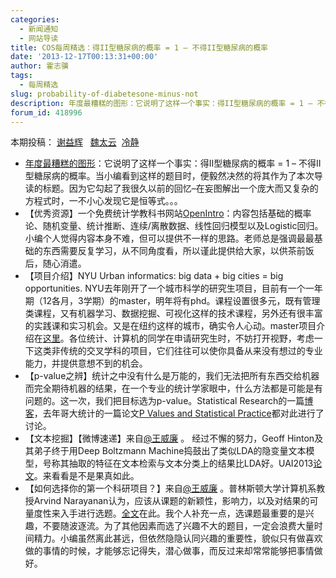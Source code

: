 ```yaml
---
categories:
  - 新闻通知
  - 网站导读
title: COS每周精选：得II型糖尿病的概率 = 1 – 不得II型糖尿病的概率
date: '2013-12-17T00:13:31+00:00'
author: 霍志骥
tags:
  - 每周精选
slug: probability-of-diabetesone-minus-not
description: 年度最糟糕的图形：它说明了这样一个事实：得II型糖尿病的概率 = 1 – 不得II型糖尿病的概率。当小编看到这样的题目时，便毅然决然的将其作为了本次导读的标题。因为它勾起了我很久以前的回忆–在妄图解出一个庞大而又复杂的方程式时，一不小心发现它是恒等式。。。
forum_id: 418996
---
```


本期投稿： [谢益辉](http://yihui.name/)   [魏太云](http://www.weibo.com/taiyun?topnav=1&wvr=5&topsug=1)  [冷静](http://www.weibo.com/p/1005051756465937/home?from=page_100505&mod=TAB#place)

  * [年度最糟糕的图形](http://andrewgelman.com/2013/12/13/now-heres-something-make-ed-tufte-spin-ummm-tuftes-still-around-actually-lets-just-say-wouldnt-like/)：它说明了这样一个事实：得II型糖尿病的概率 = 1 – 不得II型糖尿病的概率。当小编看到这样的题目时，便毅然决然的将其作为了本次导读的标题。因为它勾起了我很久以前的回忆–在妄图解出一个庞大而又复杂的方程式时，一不小心发现它是恒等式。。。
  * 【优秀资源】一个免费统计学教科书网站[OpenIntro](http://www.openintro.org)：内容包括基础的概率论、随机变量、统计推断、连续/离散数据、线性回归模型以及Logistic回归。小编个人觉得内容本身不难，但可以提供不一样的思路。老师总是强调最最基础的东西需要反复学习，从不同角度看，所以谨此提供给大家，以供茶前饭后，随心消遣。
  * 【项目介绍】NYU Urban informatics: big data + big cities = big opportunities. NYU去年刚开了一个城市科学的研究生项目，目前有一个一年期（12各月，3学期）的master，明年将有phd。课程设置很多元，既有管理类课程，又有机器学习、数据挖掘、可视化这样的技术课程，另外还有很丰富的实践课和实习机会。又是在纽约这样的城市，确实令人心动。master项目介绍在[这里](http://cusp.nyu.edu/ms-in-applied-urban-science-and-informatics/)。各位统计、计算机的同学在申请研究生时，不妨打开视野，考虑一下这类非传统的交叉学科的项目，它们往往可以使你具备从来没有想过的专业能力，并提供意想不到的机会。
  * 【p-value之辨】统计之中没有什么是万能的，我们无法把所有东西交给机器而完全期待机器的结果，在一个专业的统计学家眼中，什么方法都是可能是有问题的。这一次，我们把目标选为p-value。Statistical Research的一篇[博客](http://statistical-research.com/probabilities-and-p-values/?utm_source=rss&utm_medium=rss&utm_campaign=probabilities-and-p-values)，去年哥大统计的一篇论文[P Values and Statistical Practice](http://www.stat.columbia.edu/~gelman/research/published/pvalues3.pdf)都对此进行了讨论。
  * 【文本挖掘】【微博速递】来自[@王威廉](http://weibo.com/1657470871/A0fSjzvqN) 。 经过不懈的努力，Geoff Hinton及其弟子终于用Deep Boltzmann Machine捣鼓出了类似LDA的隐变量文本模型，号称其抽取的特征在文本检索与文本分类上的结果比LDA好。UAI2013[论文](http://t.cn/zQbzwVi)。来看看是不是果真如此。
  * 【如何选择你的第一个科研项目？】来自[@王威廉](http://weibo.com/1657470871/A0fSjzvqN) 。普林斯顿大学计算机系教授Arvind Narayanan认为，应该从课题的新颖性，影响力，以及对结果的可量度性来入手进行选题。[全文](http://t.cn/zRCbYtM)在此。我个人补充一点，选课题最重要的是兴趣，不要随波逐流。为了其他因素而选了兴趣不大的题目，一定会浪费大量时间精力。小编虽然离此甚远，但依然隐隐认同兴趣的重要性，貌似只有做喜欢做的事情的时候，才能够忘记得失，潜心做事，而反过来却常常能够把事情做好。
